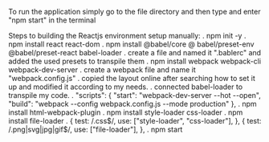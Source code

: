 To run the application simply go to the file directory and then type and enter "npm start" in the terminal




Steps to building the Reactjs environment setup manually:
    <!-- If you dont have Nodejs, install it -->
    <!-- In the control panel/ terminal -->
    <!-- initializing node and create a packet.json file -->
    . npm init -y
    <!-- Install React -->
    . npm install react react-dom
    <!-- Installing babel (post-processor) [babel-core: basic package,preset-env: allows me to use modern JS like ES6,preset-react: takes JSX code and compile it into vanilla JS, babel-loader:Connects babel to webpack  ]  -->
    . npm install @babel/core @ babel/preset-env @babel/preset-react babel-loader
    . create a file and named it ".bablerc" and added the used presets to transpile them
    <!-- Installing webpack, used for module packaging, development, and production -->
    . npm install webpack webpack-cli webpack-dev-server
    . create a webpack file and name it "webpack.config.js"
    . copied the layout online after searching how to set it up and modified it according to my needs.
    . connected babel-loader to transpile my code.
    <!-- Created all my files that are gonna be used like App.js -->
    <!-- Edit the scripts part of the packet.json file to be able to run the local server -->
    . "scripts": {
        "start": "webpack-dev-server --hot --open",
        "build": "webpack --config webpack.config.js --mode production"
     },
    <!-- Install html webpack plugin (what it does is, finds the html file and links the generated JavaScript. In my case it would link the index.js to the index.html ) -->
    . npm install html-webpack-plugin
    <!-- Install CSS loader to be able to read and run styles and CSS files  -->
    . npm install style-loader css-loader
    <!-- Install file loader to be able to read and run photos -->
    . npm install file-loader
    <!-- Edited the webpack file to link the css loader and the file loader under resolve -->
    . {
        test: /\.css$/,
        use: ["style-loader", "css-loader"],
      },
      {
        test: /\.png|svg|jpg|gif$/,
        use: ["file-loader"],
      },
    <!-- After doing all that run the file by typing in the terminal this -->
    . npm start